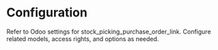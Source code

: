 # Configuration

Refer to Odoo settings for stock_picking_purchase_order_link. Configure related models, access rights, and options as needed.
